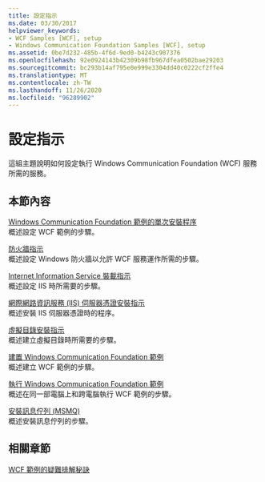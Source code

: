 ```yaml
---
title: 設定指示
ms.date: 03/30/2017
helpviewer_keywords:
- WCF Samples [WCF], setup
- Windows Communication Foundation Samples [WCF], setup
ms.assetid: 0be7d232-485b-4f6d-9ed0-b4243c907376
ms.openlocfilehash: 92e0924143b42309b98fb967dfea0502bae29203
ms.sourcegitcommit: bc293b14af795e0e999e3304dd40c0222cf2ffe4
ms.translationtype: MT
ms.contentlocale: zh-TW
ms.lasthandoff: 11/26/2020
ms.locfileid: "96289902"
---
```

# <a name="set-up-instructions"></a>設定指示

這組主題說明如何設定執行 Windows Communication Foundation (WCF) 服務所需的服務。  
  
## <a name="in-this-section"></a>本節內容  

 [Windows Communication Foundation 範例的單次安裝程序](one-time-setup-procedure-for-the-wcf-samples.md)  
 概述設定 WCF 範例的步驟。  
  
 [防火牆指示](firewall-instructions.md)  
 概述設定 Windows 防火牆以允許 WCF 服務運作所需的步驟。  
  
 [Internet Information Service 裝載指示](internet-information-service-hosting-instructions.md)  
 概述設定 IIS 時所需要的步驟。  
  
 [網際網路資訊服務 (IIS) 伺服器憑證安裝指示](iis-server-certificate-installation-instructions.md)  
 概述安裝 IIS 伺服器憑證時的程序。  
  
 [虛擬目錄安裝指示](virtual-directory-setup-instructions.md)  
 概述建立虛擬目錄時所需要的步驟。  
  
 [建置 Windows Communication Foundation 範例](building-the-samples.md)  
 概述建立 WCF 範例的步驟。  
  
 [執行 Windows Communication Foundation 範例](running-the-samples.md)  
 概述在同一部電腦上和跨電腦執行 WCF 範例的步驟。  
  
 [安裝訊息佇列 (MSMQ)](installing-message-queuing-msmq.md)  
 概述安裝訊息佇列的步驟。  
  
## <a name="related-sections"></a>相關章節  

 [WCF 範例的疑難排解秘訣](/previous-versions/dotnet/netframework-3.5/ms751511(v=vs.90))
